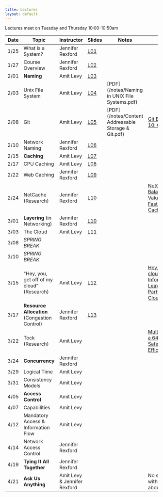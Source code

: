 ```yaml
---
title: Lectures
layout: default
---
```


Lectures meet on Tuesday and Thursday 10:00-10:50am

|Date   | Topic | Instructor | Slides| Notes | Reading |
|-------|-------|------------|-------|-------|------------|
| 1/25  | What is a System? | Jennifer Rexford | [L01](/lectures/L01-systems.pdf) | | |
| 1/27  | Course Overview  | Jennifer Rexford | [L02](/lectures/L02-overview.pdf) | | |
| 2/01  | **Naming**       | Amit Levy   | [L03](/lectures/L03-naming.pdf)  | | |
| 2/03  | Unix File System | Amit Levy   | [L04](/lectures/L04-unix-fs.pdf)  | [PDF](/notes/Naming in UNIX File Systems.pdf) | |
| 2/08  | Git              | Amit Levy   | [L05](/lectures/L05-git.pdf)  | [PDF](/notes/Content Addressable Storage & Git.pdf) | [Git Book Chapter 10: Git Internals](https://git-scm.com/book/en/v2/Git-Internals-Plumbing-and-Porcelain) |
| 2/10  | Network Naming   | Jennifer Rexford | [L06](/lectures/L06-network-naming.pdf)  | | |
| 2/15  | **Caching**      | Amit Levy   | [L07](/lectures/L07-caching.pdf) | | |
| 2/17  | CPU Caching      | Amit Levy   | [L08](/lectures/L08-cpucache.pdf)  | | |
| 2/22  | Web Caching      | Jennifer Rexford |[L09](/lectures/L09-cdn-caching.pdf)  | | |
| 2/24  | NetCache (Research)   | Jennifer Rexford |[L10](/lectures/L10-NetCache.pdf)   | | [NetCache: Balancing Key-Value Stores with Fast In-Network Caching](/readings/netcache.pdf) |
| 3/01 | **Layering** (in Networking)  | Jennifer Rexford |[L10](/lectures/L11-layering-networking.pdf)   | | |
| 3/03 | The Cloud  | Amit Levy   | [L11](/lectures/L11-the-cloud.pdf)  | | |
| 3/08 |  *SPRING BREAK*   | | | | |
| 3/10 |  *SPRING BREAK*   | | | | |
| 3/15 | "Hey, you, get off of my cloud" (Research) | Amit Levy   | [L12](/lectures/L12-hey-you.pdf) | | [Hey, you, get off my cloud: Exploring Information Leakage in Third-Party Compute Clouds](/readings/cloudsec.pdf) |
| 3/17 | **Resource Allocation** (Congestion Control)   | Jennifer Rexford | [L13](/lectures/L13-congestion.pdf)  |
| 3/22 | Tock (Research)    | Amit Levy   |   | | [Multiprogrammming a 64kB Computer Safely and Efficiently](/readings/tock.pdf) |
| 3/24 | **Concurrency**   | Jennifer Rexford |   |
| 3/29 | Logical Time      | Amit Levy |   | | |
| 3/31 | Consistency Models | Amit Levy |   | | |
| 4/05 | **Access Control** | Amit Levy   |   | | |
| 4/07 | Capabilities      | Amit Levy   |   | | |
| 4/12 | Mandatory Access & Information Flow | Amit Levy   |   | | |
| 4/14 | Network Access Control  | Jennifer Rexford   |   |
| 4/19 | **Tying It All Together**    | Jennifer Rexford |   | | |
| 4/21 | **Ask Us Anything** | Amit Levy & Jennifer Rexford | | | No slides, come with your questions about systems. |
 
